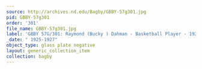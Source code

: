 ```yaml
---
source: http://archives.nd.edu/Bagby/GBBY-57g301.jpg
pid: GBBY-57g301
order: '301'
file_name: GBBY-57g301.jpg
label: 'GBBY 57G/301: Raymond (Bucky ) Dahman - Basketball Player - 1925-1927'
_date: " 1925-1927"
object_type: glass plate negative
layout: generic_collection_item
collection: bagby
---
```

